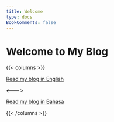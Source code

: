 ```yaml
---
title: Welcome
type: docs
BookComments: false
---
```


# Welcome to My Blog

{{< columns >}}

<a href="/posts" class="book-btn">Read my blog in English</a>

<--->

<a href="/id/posts" class="book-btn">Read my blog in Bahasa</a>

{{< /columns >}}
